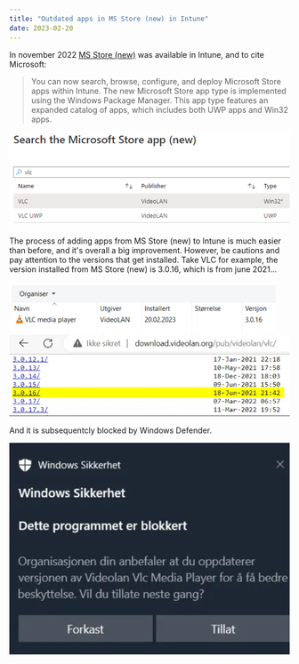 ```yaml
---
title: "Outdated apps in MS Store (new) in Intune"
date: 2023-02-20
---
```


In november 2022 [MS Store (new)](https://learn.microsoft.com/en-us/mem/intune/fundamentals/whats-new#week-of-november-28-2022) was available in Intune, and to cite Microsoft:
> You can now search, browse, configure, and deploy Microsoft Store apps within Intune. The new Microsoft Store app type is implemented using the Windows Package Manager. This app type features an expanded catalog of apps, which includes both UWP apps and Win32 apps.

![VLC MS Store (new)](/docs/assets/vlc-msstore.png)

The process of adding apps from MS Store (new) to Intune is much easier than before, and it's overall a big improvement.
However, be cautions and pay attention to the versions that get installed. Take VLC for example, the version installed from MS Store (new) is 3.0.16, which is from june 2021...

![VLC installed](/docs/assets/vlc-installed.png)
![VLC versions](/docs/assets/vlc-versions.png)

And it is subsequentcly blocked by Windows Defender.

![VLC blocked](/docs/assets/vlc-blocked.png)

